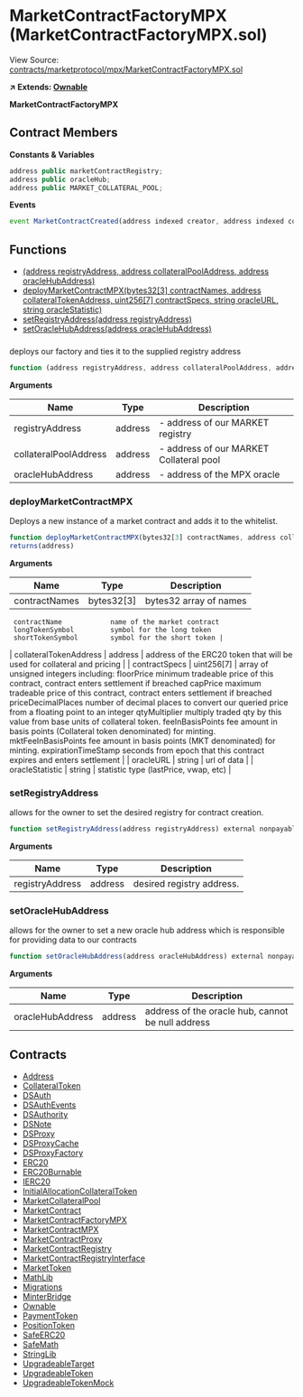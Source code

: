 # MarketContractFactoryMPX (MarketContractFactoryMPX.sol)

View Source: [contracts/marketprotocol/mpx/MarketContractFactoryMPX.sol](../../contracts/marketprotocol/mpx/MarketContractFactoryMPX.sol)

**↗ Extends: [Ownable](Ownable.md)**

**MarketContractFactoryMPX**

## Contract Members
**Constants & Variables**

```js
address public marketContractRegistry;
address public oracleHub;
address public MARKET_COLLATERAL_POOL;

```

**Events**

```js
event MarketContractCreated(address indexed creator, address indexed contractAddress);
```

## Functions

- [(address registryAddress, address collateralPoolAddress, address oracleHubAddress)](#)
- [deployMarketContractMPX(bytes32[3] contractNames, address collateralTokenAddress, uint256[7] contractSpecs, string oracleURL, string oracleStatistic)](#deploymarketcontractmpx)
- [setRegistryAddress(address registryAddress)](#setregistryaddress)
- [setOracleHubAddress(address oracleHubAddress)](#setoraclehubaddress)

### 

deploys our factory and ties it to the supplied registry address

```js
function (address registryAddress, address collateralPoolAddress, address oracleHubAddress) public nonpayable
```

**Arguments**

| Name        | Type           | Description  |
| ------------- |------------- | -----|
| registryAddress | address | - address of our MARKET registry | 
| collateralPoolAddress | address | - address of our MARKET Collateral pool | 
| oracleHubAddress | address | - address of the MPX oracle | 

### deployMarketContractMPX

Deploys a new instance of a market contract and adds it to the whitelist.

```js
function deployMarketContractMPX(bytes32[3] contractNames, address collateralTokenAddress, uint256[7] contractSpecs, string oracleURL, string oracleStatistic) external nonpayable onlyOwner 
returns(address)
```

**Arguments**

| Name        | Type           | Description  |
| ------------- |------------- | -----|
| contractNames | bytes32[3] | bytes32 array of names
     contractName            name of the market contract
     longTokenSymbol         symbol for the long token
     shortTokenSymbol        symbol for the short token | 
| collateralTokenAddress | address | address of the ERC20 token that will be used for collateral and pricing | 
| contractSpecs | uint256[7] | array of unsigned integers including:
     floorPrice              minimum tradeable price of this contract, contract enters settlement if breached
     capPrice                maximum tradeable price of this contract, contract enters settlement if breached
     priceDecimalPlaces      number of decimal places to convert our queried price from a floating point to
                             an integer
     qtyMultiplier           multiply traded qty by this value from base units of collateral token.
     feeInBasisPoints    fee amount in basis points (Collateral token denominated) for minting.
     mktFeeInBasisPoints fee amount in basis points (MKT denominated) for minting.
     expirationTimeStamp     seconds from epoch that this contract expires and enters settlement | 
| oracleURL | string | url of data | 
| oracleStatistic | string | statistic type (lastPrice, vwap, etc) | 

### setRegistryAddress

allows for the owner to set the desired registry for contract creation.

```js
function setRegistryAddress(address registryAddress) external nonpayable onlyOwner 
```

**Arguments**

| Name        | Type           | Description  |
| ------------- |------------- | -----|
| registryAddress | address | desired registry address. | 

### setOracleHubAddress

allows for the owner to set a new oracle hub address which is responsible for providing data to our
 contracts

```js
function setOracleHubAddress(address oracleHubAddress) external nonpayable onlyOwner 
```

**Arguments**

| Name        | Type           | Description  |
| ------------- |------------- | -----|
| oracleHubAddress | address | address of the oracle hub, cannot be null address | 

## Contracts

* [Address](Address.md)
* [CollateralToken](CollateralToken.md)
* [DSAuth](DSAuth.md)
* [DSAuthEvents](DSAuthEvents.md)
* [DSAuthority](DSAuthority.md)
* [DSNote](DSNote.md)
* [DSProxy](DSProxy.md)
* [DSProxyCache](DSProxyCache.md)
* [DSProxyFactory](DSProxyFactory.md)
* [ERC20](ERC20.md)
* [ERC20Burnable](ERC20Burnable.md)
* [IERC20](IERC20.md)
* [InitialAllocationCollateralToken](InitialAllocationCollateralToken.md)
* [MarketCollateralPool](MarketCollateralPool.md)
* [MarketContract](MarketContract.md)
* [MarketContractFactoryMPX](MarketContractFactoryMPX.md)
* [MarketContractMPX](MarketContractMPX.md)
* [MarketContractProxy](MarketContractProxy.md)
* [MarketContractRegistry](MarketContractRegistry.md)
* [MarketContractRegistryInterface](MarketContractRegistryInterface.md)
* [MarketToken](MarketToken.md)
* [MathLib](MathLib.md)
* [Migrations](Migrations.md)
* [MinterBridge](MinterBridge.md)
* [Ownable](Ownable.md)
* [PaymentToken](PaymentToken.md)
* [PositionToken](PositionToken.md)
* [SafeERC20](SafeERC20.md)
* [SafeMath](SafeMath.md)
* [StringLib](StringLib.md)
* [UpgradeableTarget](UpgradeableTarget.md)
* [UpgradeableToken](UpgradeableToken.md)
* [UpgradeableTokenMock](UpgradeableTokenMock.md)
